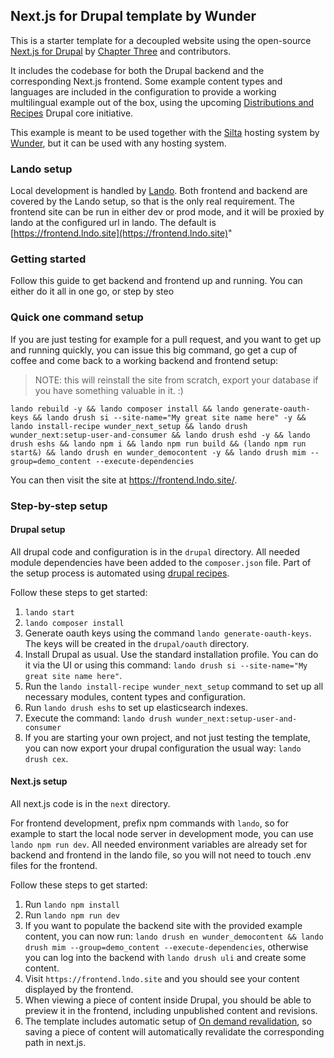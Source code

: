 ## Next.js for Drupal template by Wunder

This is a starter template for a decoupled website using the open-source [Next.js for Drupal](https://next-drupal.org/) 
by [Chapter Three](https://www.chapterthree.com) and contributors.

It includes the codebase for both the Drupal backend and the corresponding Next.js frontend. 
Some example content types and languages are included in the configuration to provide a working multilingual example out of the box, using the upcoming
[Distributions and Recipes](https://www.drupal.org/about/core/strategic-initiatives-distributions-and-recipes) Drupal core initiative.

This example is meant to be used together with the [Silta](https://wunderio.github.io/silta/) hosting system by [Wunder](https://www.wunder.io), but it can be used with any hosting system.

### Lando setup

Local development is handled by [Lando](https://lando.dev/). Both frontend and backend are covered by the Lando setup,
so that is the only real requirement. The frontend site can be run in either dev or prod mode, 
and it will be proxied by lando at the configured url in lando. The default is [https://frontend.lndo.site](https://frontend.lndo.site)"

### Getting started

Follow this guide to get backend and frontend up and running. You can either do it all in one go, or step by steo

### Quick one command setup

If you are just testing for example for a pull request, and you want to get up and running quickly, you can issue this big command, go get a cup of coffee and come back to a working backend and frontend setup:

> NOTE: this will reinstall the site from scratch, export your database if you have something valuable in it. :)

```
lando rebuild -y && lando composer install && lando generate-oauth-keys && lando drush si --site-name="My great site name here" -y && lando install-recipe wunder_next_setup && lando drush wunder_next:setup-user-and-consumer && lando drush eshd -y && lando drush eshs && lando npm i && lando npm run build && (lando npm run start&) && lando drush en wunder_democontent -y && lando drush mim --group=demo_content --execute-dependencies
```

You can then visit the site at https://frontend.lndo.site/.

### Step-by-step setup

#### Drupal setup

All drupal code and configuration is in the `drupal` directory.
All needed module dependencies have been added to the `composer.json` file.
Part of the setup process is automated using [drupal recipes](https://www.drupal.org/project/distributions_recipes).

Follow these steps to get started:

1. `lando start`
2. `lando composer install`
3. Generate oauth keys using the command `lando generate-oauth-keys`. The keys will be created in the `drupal/oauth` directory.
4. Install Drupal as usual. Use the standard installation profile. You can do it via the UI or using this command: `lando drush si --site-name="My great site name here"`.
5. Run the `lando install-recipe wunder_next_setup` command to set up all necessary modules, content types and configuration.
6. Run `lando drush eshs` to set up elasticsearch indexes.
7. Execute the command: `lando drush wunder_next:setup-user-and-consumer`
8. If you are starting your own project, and not just testing the template, you can now export your drupal configuration the usual way: `lando drush cex`.

#### Next.js setup

All next.js code  is in the `next` directory.

For frontend development, prefix npm commands with `lando`, so for example to start the
local node server in development mode, you can use `lando npm run dev`. All needed environment variables are already
set for backend and frontend in the lando file, so you will not need to touch .env files for the frontend.

Follow these steps to get started:

1. Run `lando npm install`
2. Run `lando npm run dev`
3. If you want to populate the backend site with the provided example content, you can now run: `lando drush en wunder_democontent && lando drush mim --group=demo_content --execute-dependencies`,  otherwise you can log into the backend with `lando drush uli` and create some content.
4. Visit `https://frontend.lndo.site` and you should see your content displayed by the frontend.
5. When viewing a piece of content inside Drupal, you should be able to preview it in the frontend, including unpublished content and revisions.
6. The template includes automatic setup of [On demand revalidation](https://next-drupal.org/learn/on-demand-revalidation), so saving a piece of content will automatically revalidate the corresponding path in next.js.